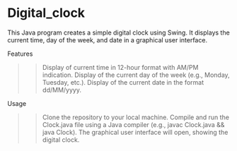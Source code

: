 # Digital_clock
This Java program creates a simple digital clock using Swing. It displays the current time, day of the week, and date in a graphical user interface.

Features
>>Display of current time in 12-hour format with AM/PM indication.
>>Display of the current day of the week (e.g., Monday, Tuesday, etc.).
>>Display of the current date in the format dd/MM/yyyy.

Usage
>>Clone the repository to your local machine.
>>Compile and run the Clock.java file using a Java compiler (e.g., javac Clock.java && java Clock).
>>The graphical user interface will open, showing the digital clock.

